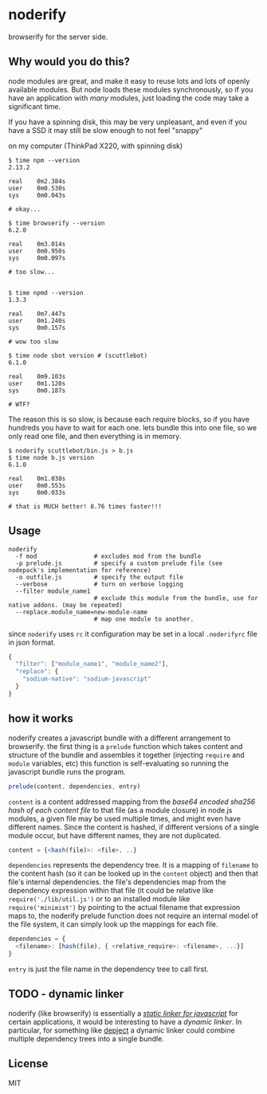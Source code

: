 # noderify

browserify for the server side.

## Why would you do this?

node modules are great,
and make it easy to reuse lots and lots of openly available modules.
But node loads these modules synchronously, so if you have an application
with _many_ modules, just loading the code may take a significant time.

If you have a spinning disk, this may be very unpleasant,
and even if you have a SSD it may still be slow enough to not feel "snappy"

on my computer (ThinkPad X220, with spinning disk)

```
$ time npm --version
2.13.2

real    0m2.384s
user    0m0.530s
sys     0m0.043s

# okay...

$ time browserify --version
6.2.0

real    0m3.014s
user    0m0.950s
sys     0m0.097s

# too slow...


$ time npmd --version
1.3.3

real    0m7.447s
user    0m1.240s
sys     0m0.157s

# wow too slow

$ time node sbot version # (scuttlebot)
6.1.0

real    0m9.103s
user    0m1.120s
sys     0m0.187s

# WTF?

```

The reason this is so slow, is because each require blocks,
so if you have hundreds you have to wait for each one.
lets bundle this into one file, so we only read one file, and
then everything is in memory.

```
$ noderify scuttlebot/bin.js > b.js
$ time node b.js version
6.1.0

real    0m1.038s
user    0m0.553s
sys     0m0.033s

# that is MUCH better! 8.76 times faster!!!
```

## Usage

```
noderify
  -f mod                # excludes mod from the bundle
  -p prelude.js         # specify a custom prelude file (see nodepack's implementation for reference)
  -o outfile.js         # specify the output file
  --verbose             # turn on verbose logging
  --filter module_name1
                        # exclude this module from the bundle, use for native addons. (may be repeated)
  --replace.module_name=new-module-name
                        # map one module to another.
```

since `noderify` uses `rc` it configuration may be set in a local `.noderifyrc` file in json format.

``` js
{
  "filter": ["module_name1", "module_name2"],
  "replace": {
    "sodium-native": "sodium-javascript"
  }
}

```

## how it works

noderify creates a javascript bundle with a different arrangement to browserify.
the first thing is a `prelude` function which takes content and structure
of the bundle and assembles it together (injecting `require` and `module` variables, etc)
this function is self-evaluating so running the javascript bundle runs the program.

``` js
prelude(content, dependencies, entry)
```

`content` is a content addressed mapping from the _base64 encoded sha256 hash of each content file_ to that file (as a module closure)
in node.js modules, a given file may be used multiple times,
and might even have different names. Since the content is hashed,
if different versions of a single module occur, but have different names,
they are not duplicated.

``` js
content = {<hash(file)>: <file>, ..}
```

`dependencies` represents the dependency tree. It is a mapping of
`filename` to the content hash (so it can be looked up in the `content` object)
and then that file's internal dependencies. the file's dependencies
map from the dependency expression within that file (it could be relative
like `require('./lib/util.js')` or to an installed module like `require('minimist')`
by pointing to the actual filename that expression maps to, the noderify
prelude function does not require an internal model of the file system,
it can simply look up the mappings for each file.

``` js
dependencies = {
  <filename>: [hash(file), { <relative_require>: <filename>, ...}]
}
```

`entry` is just the file name in the dependency tree to call first.

## TODO - dynamic linker

noderify (like browserify) is essentially a [_static linker for javascript_](https://en.wikipedia.org/wiki/Static_library)
for certain applications, it would be interesting to have a _dynamic linker_.
In particular, for something like [depject](https://github.com/dominictarr/depject)
a dynamic linker could combine multiple dependency trees into a single bundle.

## License

MIT



